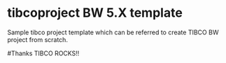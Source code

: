 # tibcoproject BW 5.X template
Sample tibco project template which can be referred to create TIBCO BW project from scratch.

#Thanks
TIBCO ROCKS!!
